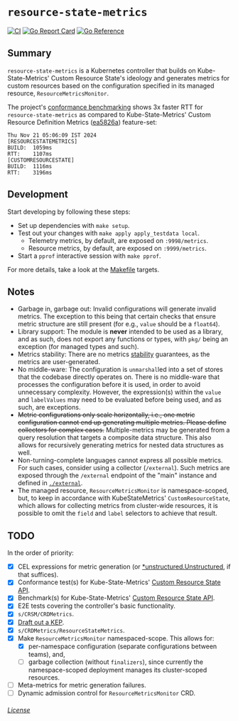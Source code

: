 # `resource-state-metrics`

[![CI]([![validations](https://github.com/rexagod/resource-state-metrics/actions/workflows/validations.yaml/badge.svg)](https://github.com/rexagod/resource-state-metrics/actions/workflows/validations.yaml))](https://github.com/rexagod/resource-state-metrics/actions/workflows/continuous-integration.yaml) [![Go Report Card](https://goreportcard.com/badge/github.com/rexagod/resource-state-metrics)](https://goreportcard.com/report/github.com/rexagod/resource-state-metrics) [![Go Reference](https://pkg.go.dev/badge/github.com/rexagod/resource-state-metrics.svg)](https://pkg.go.dev/github.com/rexagod/resource-state-metrics)

## Summary

`resource-state-metrics` is a Kubernetes controller that builds on Kube-State-Metrics' Custom Resource State's ideology and generates metrics for custom resources based on the configuration specified in its managed resource, `ResourceMetricsMonitor`.

The project's [conformance benchmarking](./tests/bench/bench.sh) shows 3x faster RTT for `resource-state-metrics` as compared to Kube-State-Metrics' Custom Resource Definition Metrics ([ea5826a](https://github.com/kubernetes/kube-state-metrics/commit/ea5826a92cde206fc6784d2cb6b7c2548d2b2290)) feature-set:

```
Thu Nov 21 05:06:09 IST 2024
[RESOURCESTATEMETRICS]
BUILD:	1059ms
RTT:	1107ms
[CUSTOMRESOURCESTATE]
BUILD:	1116ms
RTT:	3196ms
```

## Development

Start developing by following these steps:

- Set up dependencies with `make setup`.
- Test out your changes with `make apply apply_testdata local`.
  - Telemetry metrics, by default, are exposed on `:9998/metrics`.
  - Resource metrics, by default, are exposed on `:9999/metrics`.
- Start a `pprof` interactive session with `make pprof`.

For more details, take a look at the [Makefile](Makefile) targets.

## Notes

- Garbage in, garbage out: Invalid configurations will generate invalid metrics. The exception to this being that certain checks that ensure metric structure are still present (for e.g., `value` should be a `float64`).
- Library support: The module is **never** intended to be used as a library, and as such, does not export any functions or types, with `pkg/` being an exception (for managed types and such).
- Metrics stability: There are no metrics [stability](https://kubernetes.io/blog/2021/04/23/kubernetes-release-1.21-metrics-stability-ga/) guarantees, as the metrics are user-generated.
- No middle-ware: The configuration is `unmarshal`led into a set of stores that the codebase directly operates on. There is no middle-ware that processes the configuration before it is used, in order to avoid unnecessary complexity. However, the expression(s) within the `value` and `labelValues` may need to be evaluated before being used, and as such, are exceptions.
- ~~Metric configurations only scale horizontally, i.e., one metric configuration cannot end up generating multiple metrics. Please define collectors for complex cases.~~ Multiple-metrics may be generated from a query resolution that targets a composite data structure. This also allows for recursively generating metrics for nested data structures as well.
- Non-turning-complete languages cannot express all possible metrics. For such cases, consider using a collector (`/external`). Such metrics are exposed through the `/external` endpoint of the "main" instance and defined in [`./external`](./external).
- The managed resource, `ResourceMetricsMonitor` is namespace-scoped, but, to keep in accordance with KubeStateMetrics' `CustomResourceState`, which allows for collecting metrics from cluster-wide resources, it is possible to omit the `field` and `label` selectors to achieve that result.

## TODO

In the order of priority:

- [X] CEL expressions for metric generation (or [*unstructured.Unstructured](https://github.com/kubernetes/apimachinery/issues/181), if that suffices).
- [X] Conformance test(s) for Kube-State-Metrics' [Custom Resource State API](https://github.com/kubernetes/kube-state-metrics/blob/main/docs/metrics/extend/customresourcestate-metrics.md#multiple-metricskitchen-sink).
- [X] Benchmark(s) for Kube-State-Metrics' [Custom Resource State API](https://github.com/kubernetes/kube-state-metrics/blob/main/docs/metrics/extend/customresourcestate-metrics.md#multiple-metricskitchen-sink).
- [X] E2E tests covering the controller's basic functionality.
- [X] `s/CRSM/CRDMetrics`.
- [X] [Draft out a KEP](https://github.com/kubernetes/enhancements/issues/4785).
- [X] `s/CRDMetrics/ResourceStateMetrics`.
- [X] Make `ResourceMetricsMonitor` namespaced-scope. This allows for:
  - [X] per-namespace configuration (separate configurations between teams), and,
  - [ ] garbage collection (without `finalizers`), since currently the namespace-scoped deployment manages its cluster-scoped resources.
- [ ] Meta-metrics for metric generation failures.
- [ ] Dynamic admission control for `ResourceMetricsMonitor` CRD.

###### [License](./LICENSE)
